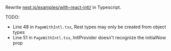 Rewrite [next.js/examples/with-react-intl/](https://github.com/zeit/next.js/tree/canary/examples/with-react-intl) in Typescript.

TODO:

* Line 48 in `PageWithIntl.tsx`, Rest types may only be created from object types
* Line 51 in `PageWithIntl.tsx`, IntlProvider doesn't recognize the initialNow prop
